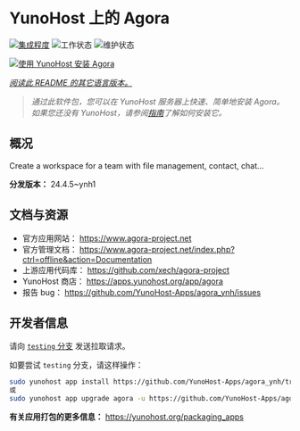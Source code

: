 <!--
注意：此 README 由 <https://github.com/YunoHost/apps/tree/master/tools/readme_generator> 自动生成
请勿手动编辑。
-->

# YunoHost 上的 Agora

[![集成程度](https://dash.yunohost.org/integration/agora.svg)](https://dash.yunohost.org/appci/app/agora) ![工作状态](https://ci-apps.yunohost.org/ci/badges/agora.status.svg) ![维护状态](https://ci-apps.yunohost.org/ci/badges/agora.maintain.svg)

[![使用 YunoHost 安装 Agora](https://install-app.yunohost.org/install-with-yunohost.svg)](https://install-app.yunohost.org/?app=agora)

*[阅读此 README 的其它语言版本。](./ALL_README.md)*

> *通过此软件包，您可以在 YunoHost 服务器上快速、简单地安装 Agora。*  
> *如果您还没有 YunoHost，请参阅[指南](https://yunohost.org/install)了解如何安装它。*

## 概况

Create a workspace for a team with file management, contact, chat...

**分发版本：** 24.4.5~ynh1
## 文档与资源

- 官方应用网站： <https://www.agora-project.net>
- 官方管理文档： <https://www.agora-project.net/index.php?ctrl=offline&action=Documentation>
- 上游应用代码库： <https://github.com/xech/agora-project>
- YunoHost 商店： <https://apps.yunohost.org/app/agora>
- 报告 bug： <https://github.com/YunoHost-Apps/agora_ynh/issues>

## 开发者信息

请向 [`testing` 分支](https://github.com/YunoHost-Apps/agora_ynh/tree/testing) 发送拉取请求。

如要尝试 `testing` 分支，请这样操作：

```bash
sudo yunohost app install https://github.com/YunoHost-Apps/agora_ynh/tree/testing --debug
或
sudo yunohost app upgrade agora -u https://github.com/YunoHost-Apps/agora_ynh/tree/testing --debug
```

**有关应用打包的更多信息：** <https://yunohost.org/packaging_apps>
